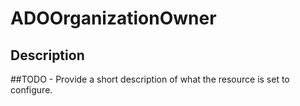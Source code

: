 
# ADOOrganizationOwner

## Description

##TODO - Provide a short description of what the resource is set to configure.
